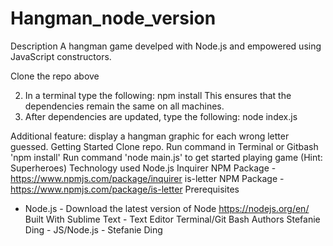 # Hangman_node_version

Description
A hangman game develped with Node.js and empowered using JavaScript constructors.

Clone the repo above

2. In a terminal type the following:
npm install 
This ensures that the dependencies remain the same on all machines.
3. After dependencies are updated, type the following:
node index.js

Additional feature: display a hangman graphic for each wrong letter guessed.
Getting Started
Clone repo.
Run command in Terminal or Gitbash 'npm install'
Run command 'node main.js' to get started playing game (Hint: Superheroes)
Technology used
Node.js
Inquirer NPM Package - https://www.npmjs.com/package/inquirer
is-letter NPM Package - https://www.npmjs.com/package/is-letter
Prerequisites
- Node.js - Download the latest version of Node https://nodejs.org/en/
Built With
Sublime Text - Text Editor
Terminal/Git Bash
Authors
Stefanie Ding - JS/Node.js - Stefanie Ding
